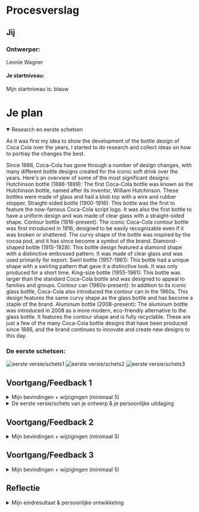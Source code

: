 # Procesverslag

## Jij

### Ontwerper:
Leonie Wagner

#### Je startniveau:
Mijn startniveau is: blauw




# Je plan

<details open>
  <summary>Research en eerste schetsen</summary>

  <p>
  
  As it was first my idea to show the development of the bottle design of Coca Cola over the years, I started to do research and collect ideas on how to portray the changes the best. 
  
  Since 1886, Coca-Cola has gone through a number of design changes, with many different bottle designs created for the iconic soft drink over the years. Here's an overview of some of the most significant designs:
  Hutchinson bottle (1886-1899): The first Coca-Cola bottle was known as the Hutchinson bottle, named after its inventor, William Hutchinson. These bottles were made of glass and had a blob top with a wire and rubber stopper.
  Straight-sided bottle (1900-1916): This bottle was the first to feature the now-famous Coca-Cola script logo. It was also the first bottle to have a uniform design and was made of clear glass with a straight-sided shape.
  Contour bottle (1916-present): The iconic Coca-Cola contour bottle was first introduced in 1916, designed to be easily recognizable even if it was broken or shattered. The curvy shape of the bottle was inspired by the cocoa pod, and it has since become a symbol of the brand.
  Diamond-shaped bottle (1915-1928): This bottle design featured a diamond shape with a distinctive embossed pattern. It was made of clear glass and was used primarily for export.
  Swirl bottle (1957-1961): This bottle had a unique shape with a swirling pattern that gave it a distinctive look. It was only produced for a short time.
  King-size bottle (1955-1961): This bottle was larger than the standard Coca-Cola bottle and was designed to appeal to families and groups.
  Contour can (1960s-present): In addition to its iconic glass bottle, Coca-Cola also introduced the contour can in the 1960s. This design features the same curvy shape as the glass bottle and has become a staple of the brand.
  Aluminum bottle (2008-present): The aluminum bottle was introduced in 2008 as a more modern, eco-friendly alternative to the glass bottle. It features the contour shape and is fully recyclable.
  These are just a few of the many Coca-Cola bottle designs that have been produced since 1886, and the brand continues to innovate and create new designs to this day. </p>

  ### De eerste schetsen:
  <img src="readme-images/schetsen1.png" width="375px" alt="eerste versie/schets1">
  <img src="readme-images/schetsen2.png" width="375px" alt="eerste versie/schets2">
  <img src="readme-images/schetsen3.png" width="375px" alt="eerste versie/schets3">

</details>

## Voortgang/Feedback 1

<details>
  <summary>Mijn bevindingen + wijzigingen (minimaal 5)</summary>

  ### Bevinding 1:

    "Je zou meer kunnen focussen op wat het onderscheid van andere frisdranken. Ik denk dat dat de oude reclames zijn die in vintage stijl zijn. Zo maak je het echt uniek."

  #### oplossing:

   After receiving the first feedback from my fellow classmates I decided to focus more on the aspect that distinguishes Coca Cola most from their competitors: their focus on family and the strong emotional connection with their customers. As watching TV together in the living room is a central meeting point for most families, I decided to focus more on the TV commercials Coca Cola has distribushed over the years starting in 1950. The idea was to show how the communication of the brand with their customers has changed over the years in correlation to the style and zeitgeist of the century. After some research it got clear that although they always tryed to portray a happy and positive picture, their style and way of communication has changed a lot over the years. 

  ### Bevinding 2:

  At the beginning I had a hard time on how to start the whole process with CSS and html. Although we had the training the two weeks before, I still was a bit overwhelmed on how to actually create something on a blank page. 

  #### oplossing:

  <img src="readme-images/bevinding3.png" width="375px" alt="eerste versie/schets6">

  To overcome this feeling I started to disect my idea into doable sections. As a background could be easily designed on Illustrator or downloaded from the internet, the most important aspect would be the TV for now. So I looked at what a TV from 1950 actually looked like and also disected this one into different forms and objects that I could create with CSS and place over each other. Seen here was my first stage for the TV. Of course it doesnt look that nice yet, but it was a first milestone that I actually created something with CSS. 

  ### Bevinding 3:

  "Wat coca cola onderscheidt van bijvoorbeeld pepsi is een vintage thema"

  #### oplossing:

  <img src="readme-images/versie1.png" width="375px" alt="eerste versie/schets5">

  To implement the vintage factor more into my concept, I decided to adjust the TV and background of the scenario for each year. Although this would mean much more work for me I thought it could give the whole concept more of a story and create a feeling of "going through time". Seen here is my first try on a TV from 1950 created with CSS. 

### Bevinding 4:

  <img src="readme-images/bevinding4.png" width="375px" alt="eerste versie/schets7">
  <img src="readme-images/bevinding4.1.png" width="375px" alt="eerste versie/schets8">


  When trying to give the TV a bit more of a realistic look by adding shadows and gradients, I also wanted to give the borders the same gradient as the background. I had used a source from the internet that told me to use border-image-source for the border-gradient, but it turned out into these weird dots around the corners. 

  #### oplossing:

  <img src="readme-images/bevinding4.2.png" width="375px" alt="eerste versie/schets9">
  <img src="readme-images/bevinding4.3.png" width="375px" alt="eerste versie/schets10">


  It turned out that because of my border radius the borders could not adapt the gradient by using border-image-source. So I decided to make the borders as small as possible, giving the impression that the whole background is filled with the gradient.
 
### Bevinding 5:

  Video is not clickable/ only plays once

  #### oplossing:

  <img src="readme-images/java1.png" width="375px" alt="eerste versie/java">

  Due to some form of restriction from the government it is not allowed to play a video without the user actively asking for it. Thats why I had to add a command with JavaScript that will make it possible to start and stop the video with a click. 
   
</details>


<details>
  <summary>De eerste versie/schets van je ontwerp & je persoonlijke uitdaging</summary>

  ### De eerste versie:

  <img src="readme-images/schetsen4.png" width="375px" alt="eerste versie/schets4">

  <img src="readme-images/versie2.png" width="375px" alt="eerste versie/schets5">



  ### Je ambitie: 
  Aan deze technieken/punten wil ik werken:
  - Interacties met CSS en JavaScript (Clip laten spelen op click, Pop-up windows, sounds)
  - Vormgeving van objecten zoals de TV's
  - Animaties met CSS (dingen laten bewegen)
  - Verschillende Schermen creeren die door scrollen zichtbaar worden
 
</details>


## Voortgang/Feedback 2

<details>
  <summary>Mijn bevindingen + wijzigingen (minimaal 5)</summary>

  ### Bevinding 1:

 "De pagina is nog niet helemaal responsive en lay-out veranders heel erg als groote van scherm word verandert"

  #### oplossing:

  <img src="readme-images/bevinding6.png" width="375px" alt="eerste versie/schets12">

  As I had put all my measurement for the objects and the positions of headers and the TV in "em", the website was not yeat responsive to a change in format. By changing all of the measurements into percentages, the layout stayed the same. Furthermore I fixated the part of the TV where the video was in, so that it would still be big enough to see something on it even when made smaller. 


    ### Bevinding 2:

  Switching from a basic menu bar showing each Year to a slidable timeline. 

  #### oplossing:

  <img src="readme-images/bevinding5.png" width="375px" alt="eerste versie/schets11">

  While the original template showed the option of a menu bar that makes it possible to click through the timeline, I decided to create a sliding timeline to create more storyline within the concept. 
  By creating a Organised List with different List items it was possible to adapt each year independently. 
  In CSS I added the scrolling option and a scroll-snap, so the next slide would fall into place automatically. 

  ### Bevinding 3:

  Following to "Bevinding 2" I received the feedback that although I had implemented the List items well, in the CSS it was very unorganised due to the different names I gave the articles to seperate them. 

  #### oplossing:

  I got the tip to use nth-of-type, as I had a 8 different articles, sections, buttons ... to adapt. Like this I could delete unnessery wrappers and make the code more organised. 

  ### Bevinding 4:

  To make it even more organised and structured I also added Custom Properties for my background/border-colors, shadows or gradients.

  #### oplossing:

  <img src="readme-images/custom.png" width="375px" alt="eerste versie/custom">

  Although this took quite a while to create for all the different aspects, at the end it created a better overview over the colours I was using more often and the shadows I could easily be repeating. Also it made it easier to find a certain aspect in the whole code. 

  ### Bevinding 5:

  <img src="readme-images/button.png" width="375px" alt="eerste versie/button">
  <img src="readme-images/button2.png" width="375px" alt="eerste versie/button2">
  <img src="readme-images/button4.png" width="375px" alt="eerste versie/button4">


  Another big milestone was the implementation of my first button created out of a image. At first I had difficulties connecting them two as there was always a part of the button displayed in the left upper corner of the screen. 

  #### oplossing:

  <img src="readme-images/button3.png" width="375px" alt="eerste versie/button3">

  Luckily I finally realised (with some help) that the image needed to be depending on the button, not the other way around. By giving all the properties like size and position to the buttom and then adding the image at a 100% scale to these properties, the button and image could fully immerse. 

</details>




## Voortgang/Feedback 3

<details>
  <summary>Mijn bevindingen + wijzigingen (minimaal 5)</summary>
  
  ### Bevinding 1:
  For the final round of feedback I received, they mentioned that it would be nice to add more details into my design. For now it was pretty simple and also a bit repetitive. 

  #### oplossing:

   <img src="readme-images/pointer.png" width="375px" alt="pointer">

  So I decided to add details like adding different cursors. When you hover over the TV it turns into a remote control and with the bottle it becomes a bottle opener. Like this it is also more clearer that these parts are interactive and you can click on it. Like this the User Experience is also improved. 


  ### Bevinding 2:

  As I have never worked with Code before, JavaScript was the hardest to understand of all of it. Especially when it came to working out the dialoge frames I first was pretty overwhelmed. 

  #### oplossing:
  
  <img src="readme-images/dialoge.png" width="375px" alt="dialoge">
  <img src="readme-images/dialoge2.png" width="375px" alt="dialoge2">


  Luckily all the excercices and explainations on dlo helped me understand the connection between html,css and javascript better. I was even able to add a sound to the clicking function that caused the opening of the dialoge frame. 

  ### Bevinding 3:
  
  <img src="readme-images/audio.png" width="375px" alt="eerste versie/audio">

  As already mentioned I wanted to add audio to the effect of clicking on the bottle, as if you are really opening a bottle. On the internet it said this could be easily done through CSS. Unfortunately it turned out to not working. The sound was playing randomely and not on the count of clicking the bottle.

  #### oplossing:

  <img src="readme-images/audio1..png" width="375px" alt="audio1">
  <img src="readme-images/audio2.png" width="375px" alt="audio2">
  <img src="readme-images/dialoge2.png" width="375px" alt="dialoge2">

  It took me quite a while to figure out that I could simply add the sound to the action on java script. By creating a extra class for the sound I could easily add it to the JavaScript code. The preload is used so that the sound will automatically be downloaded by the computer when opening the website, so there will be no delay in the playing of the sound. 

  ### Bevinding 4:

  During my last feedback I received the tip to let my code go through a check up to rule out any accidental mistakes or unnecessary items. 

  #### oplossing:

  <img src="readme-images/div.png" width="375px" alt="div">
  <img src="readme-images/div2.png" width="375px" alt="div2">

  Through this I found out that I still had some mistakes in my HTML, that were not standing in the way of the website working, but just weren't that pretty. For example I still used the term div2 in some articles, from when I didn't know that you could simply add a class to differentiate between different div's. 

  ### Bevinding 5:

  When I finally uploaded the whole on Github there were a couple of problems coming up. First of all of my background images didn't load and neither were the videos. 

  #### oplossing:

  It turned out that my code on where the system should take the picture from wasn't clear. By deleting the ../ before the source in the HTML and adding it instead in the CSS the images were visible again. Furthermore it got clear that when loading it onto Github you firstly needed a lot of patience as it took quite a while to upload. Also I needed to do it folder by folder, because otherwise the size would be too big. 

</details>




## Reflectie

<details>
  <summary>Mijn eindresultaat & persoonlijke ontwikkeling</summary>

  ### Je uitkomst - karakteristiek screenshot(s):

  <img src="readme-images/final.png" width="375px" alt="final">
  <img src="readme-images/final2.png" width="375px" alt="final2">
  <img src="readme-images/final3.png" width="375px" alt="final3">
  <img src="readme-images/final4.png" width="375px" alt="final4">
  <img src="readme-images/final5.png" width="375px" alt="final5">
  <img src="readme-images/final6.png" width="375px" alt="final6">
  <img src="readme-images/final7.png" width="375px" alt="final7">
  <img src="readme-images/final8.png" width="375px" alt="final8">
  <img src="readme-images/final9.png" width="375px" alt="final9">
  <img src="readme-images/final10.png" width="375px" alt="final10">


  ### Dit ging goed/Heb ik geleerd: 

During the course, I went from knowing nothing about coding to developing a genuine interest in it. Initially, it felt overwhelming and foreign, but as I progressed, I discovered a newfound passion.

The course started with the basics, gradually building my understanding. It helped that the learning environment was supportive, with fellow learners and instructors offering guidance. With practice and collaboration, I started to grasp coding concepts and solve problems.

As I saw tangible results, like building websites and creating programs, I felt a sense of accomplishment. It also sharpened my analytical skills, teaching me how to break down complex problems. Furthermore it really helped me to think out of the box. Instead of creating something with Adobe the way you want to, now you had to really disect a design into tangible parts. 

Looking back, this  course has been transformative. It has given me confidence, expanded my horizons, and opened up new opportunities. I now enjoy exploring different programming languages and frameworks, and I'm excited to continue this journey. 

  ### Dit was lastig/Is niet gelukt:

During the course, I noticed that I often relied too much on others for guidance instead of searching for solutions myself. While it's beneficial to seek help, I realized the importance of developing independent problem-solving skills.

Whenever I encountered challenges, I would immediately seek assistance from instructors or classmates. Although this provided quick answers, it hindered my understanding of key concepts.

Reflecting on this, I now understand the need to be more self-reliant. I will strive to explore resources like online tutorials before seeking help. By doing so, I can develop critical thinking skills and gain a deeper understanding of coding principles.

Moving forward, I am committed to finding a better balance between seeking guidance and solving problems independently. I believe this approach will make me a more confident and capable coder in the long run.


## Bronnenlijst

<details open>

1. https://thedieline.com/blog/2009/11/17/the-evolution-of-the-coca-cola-contour-bottle.html?
2. https://www.davison.com/blog/the-bottled-up-history-of-coca-cola/
3. https://www.insider.com/evolution-of-coke-coca-cola-history-2018-5#coca-cola-was-founded-in-1886-and-only-cost-five-cents-back-then-1
4. https://www.coca-colacompany.com/company
5. https://www.coca-colacompany.com/content/dam/journey/us/en/our-company/history/coca-cola-a-short-history-125-years-booklet.pdf
6. https://css-tricks.com/grainy-gradients/
7. https://smallbusiness.chron.com/add-image-css-file-51301.html
8. https://stackoverflow.com/questions/63967868/how-to-make-video-play-only-when-a-button-is-clicked-in-javascript
9. https://www.w3schools.com/html/html5_video.asp
10. https://www.w3schools.com/howto/howto_css_modals.asp
11. https://www.lambdatest.com/blog/html-dialog-element/
12. https://css-tricks.com/how-to-implement-and-style-the-dialog-element/
13. https://blog.hubspot.com/website/insert-image-in-html#:~:text=To%20insert%20an%20image%20in%20HTML%2C%20use%20the%20image%20tag,section%20of%20your%20HTML%20file.&text=The%20HTML%20image%20element%20is,not%20have%20a%20closing%20tag.
14. https://css-tricks.com/zooming-background-images/

</details>
